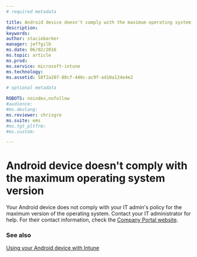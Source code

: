 ```yaml
---
# required metadata

title: Android device doesn't comply with the maximum operating system version | Microsoft Intune
description:
keywords:
author: staciebarker
manager: jeffgilb
ms.date: 06/02/2016
ms.topic: article
ms.prod:
ms.service: microsoft-intune
ms.technology:
ms.assetid: 58f2a207-88cf-446c-ac9f-ad10a124e4e2

# optional metadata

ROBOTS: noindex,nofollow
#audience:
#ms.devlang:
ms.reviewer: chrisgre
ms.suite: ems
#ms.tgt_pltfrm:
#ms.custom:

---
```


# Android device doesn't comply with the maximum operating system version

Your Android device does not comply with your IT admin's policy for the maximum version of the operating system. Contact your IT administrator for help. For their contact information, check the [Company Portal website](http://portal.manage.microsoft.com).


### See also
[Using your Android device with Intune](using-your-android-device-with-intune.md)